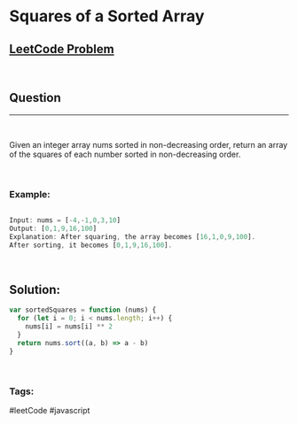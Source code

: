 # Squares of a Sorted Array

[1]: https://leetcode.com/problems/squares-of-a-sorted-array/

## [LeetCode Problem][1]

&nbsp;

## Question

---

&nbsp;

Given an integer array nums sorted in non-decreasing order, return an array of the squares of each number sorted in non-decreasing order.

&nbsp;

### **Example:**

<!-- code below -->

```javascript

Input: nums = [-4,-1,0,3,10]
Output: [0,1,9,16,100]
Explanation: After squaring, the array becomes [16,1,0,9,100].
After sorting, it becomes [0,1,9,16,100].

```

&nbsp;

## **Solution:**

<!-- code below -->

```javascript
var sortedSquares = function (nums) {
  for (let i = 0; i < nums.length; i++) {
    nums[i] = nums[i] ** 2
  }
  return nums.sort((a, b) => a - b)
}
```

&nbsp;

### Tags:

#leetCode #javascript
